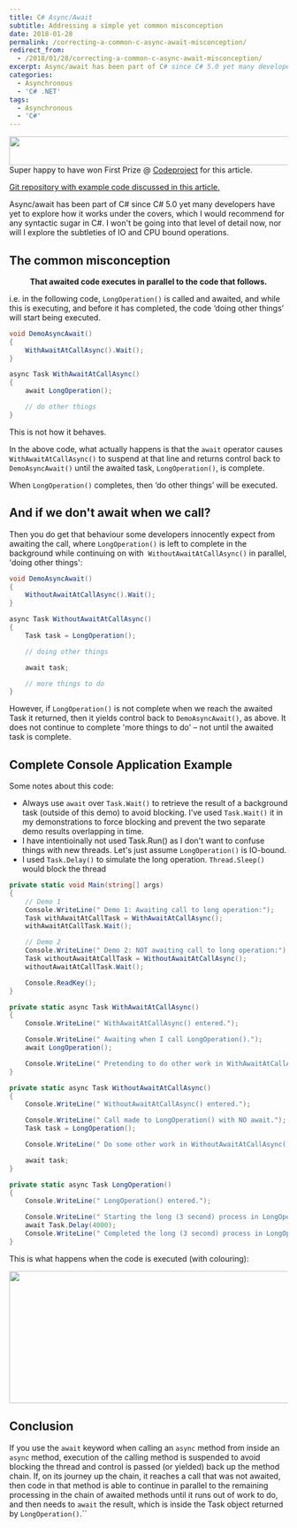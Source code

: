 ```yaml
---
title: C# Async/Await
subtitle: Addressing a simple yet common misconception
date: 2018-01-28
permalink: /correcting-a-common-c-async-await-misconception/
redirect_from:
  - /2018/01/28/correcting-a-common-c-async-await-misconception/
excerpt: Async/await has been part of C# since C# 5.0 yet many developers have yet to explore how it works under the covers, which I would recommend for any syntactic sugar in C#. I won't be going into that level of detail now, nor will I explore the subtleties of IO and CPU bound operations.
categories:
  - Asynchronous
  - 'C# .NET'
tags:
  - Asynchronous
  - 'C#'
---
```

[<img class="alignnone" src="https://i0.wp.com/benhall.io/wp-content/uploads/2018/01/bestAsync2.png?resize=563%2C52" alt="" width="563" height="52" data-recalc-dims="1" />](https://www.codeproject.com/Articles/1229574/Addressing-a-Simple-Yet-Common-Csharp-Async-Await)  
Super happy to have won First Prize @ [Codeproject](https://www.codeproject.com/Articles/1229574/Addressing-a-Simple-Yet-Common-Csharp-Async-Await) for this article.

[Git repository with example code discussed in this article.](https://github.com/benbhall/AsyncAwaitBehaviourDemo)

Async/await has been part of C# since C# 5.0 yet many developers have yet to explore how it works under the covers, which I would recommend for any syntactic sugar in C#. I won't be going into that level of detail now, nor will I explore the subtleties of IO and CPU bound operations.

## The common misconception

<p style="text-align: center;">
  <strong>That awaited code executes in parallel to the code that follows.</strong>
</p>

i.e. in the following code, `LongOperation()` is called and awaited, and while this is executing, and before it has completed, the code ‘doing other things’ will start being executed.

```csharp
void DemoAsyncAwait()
{
    WithAwaitAtCallAsync().Wait();
}

async Task WithAwaitAtCallAsync()
{
    await LongOperation();

    // do other things
}
```

This is not how it behaves.

In the above code, what actually happens is that the `await` operator causes `WithAwaitAtCallAsync()` to suspend at that line and returns control back to `DemoAsyncAwait()` until the awaited task, `LongOperation()`, is complete.

When `LongOperation()` completes, then ‘do other things’ will be executed.

## And if we don't await when we call?

Then you do get that behaviour some developers innocently expect from awaiting the call, where `LongOperation()` is left to complete in the background while continuing on with  `WithoutAwaitAtCallAsync()` in parallel, 'doing other things':

```csharp
void DemoAsyncAwait()
{
    WithoutAwaitAtCallAsync().Wait(); 
}

async Task WithoutAwaitAtCallAsync() 
{ 
    Task task = LongOperation();

    // doing other things 

    await task;

    // more things to do
}
```

However, if `LongOperation()` is not complete when we reach the awaited Task it returned, then it yields control back to `DemoAsyncAwait()`, as above. It does not continue to complete 'more things to do' &#8211; not until the awaited task is complete.

## Complete Console Application Example

Some notes about this code:

  * Always use `await` over `Task.Wait()` to retrieve the result of a background task (outside of this demo) to avoid blocking. I've used `Task.Wait()` it in my demonstrations to force blocking and prevent the two separate demo results overlapping in time.
  * I have intentioinally not used Task.Run() as I don't want to confuse things with new threads. Let's just assume `LongOperation()` is IO-bound.
  * I used `Task.Delay()` to simulate the long operation. `Thread.Sleep()` would block the thread

```csharp
private static void Main(string[] args)
{
    // Demo 1
    Console.WriteLine(" Demo 1: Awaiting call to long operation:");
    Task withAwaitAtCallTask = WithAwaitAtCallAsync();
    withAwaitAtCallTask.Wait();

    // Demo 2
    Console.WriteLine(" Demo 2: NOT awaiting call to long operation:");
    Task withoutAwaitAtCallTask = WithoutAwaitAtCallAsync();
    withoutAwaitAtCallTask.Wait();

    Console.ReadKey();
}

private static async Task WithAwaitAtCallAsync()
{ 
    Console.WriteLine(" WithAwaitAtCallAsync() entered.");

    Console.WriteLine(" Awaiting when I call LongOperation().");
    await LongOperation();

    Console.WriteLine(" Pretending to do other work in WithAwaitAtCallAsync().");
}

private static async Task WithoutAwaitAtCallAsync()
{
    Console.WriteLine(" WithoutAwaitAtCallAsync() entered.");

    Console.WriteLine(" Call made to LongOperation() with NO await.");
    Task task = LongOperation();

    Console.WriteLine(" Do some other work in WithoutAwaitAtCallAsync() after calling LongOperation().");

    await task;
}

private static async Task LongOperation()
{
    Console.WriteLine(" LongOperation() entered.");

    Console.WriteLine(" Starting the long (3 second) process in LongOperation()...");
    await Task.Delay(4000);
    Console.WriteLine(" Completed the long (3 second) process in LongOperation()...");
}
```

This is what happens when the code is executed (with colouring):

<img class="aligncenter wp-image-347" src="https://i2.wp.com/benhall.io/wp-content/uploads/2018/01/async_demo2.gif?resize=560%2C239" alt="" width="560" height="239" data-recalc-dims="1" /> 

## Conclusion

If you use the `await` keyword when calling an `async` method from inside an `async` method, execution of the calling method is suspended to avoid blocking the thread and control is passed (or yielded) back up the method chain. If, on its journey up the chain, it reaches a call that was not awaited, then code in that method is able to continue in parallel to the remaining processing in the chain of awaited methods until it runs out of work to do, and then needs to `await` the result, which is inside the Task object returned by `LongOperation()`.``​​​​​​​

<a style="display: none;" href="https://www.codeproject.com" rel="tag">CodeProject</a>